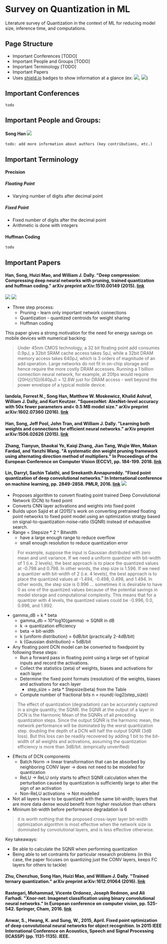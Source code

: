# Survey on Quantization in ML

Literature survey of Quantization in the context of ML for reducing model size, inference time, and computations.

## Page Structure
- Important Conferences [TODO]
- Important People and Groups [TODO]
- Important Terminology [TODO]
- Important Papers
- Uses [shield.io](https://shields.io/) badges to show information at a glance (ex: ![](https://img.shields.io/badge/impact--factor-33.49-purple), ![](https://img.shields.io/badge/type-hardware-orange.svg))

## Important Conferences

```
todo
```
<!-- 
### NeurIPS  ![](https://img.shields.io/badge/impact--factor-33.49-purple)
- Neural Information Processing Systems
- Dec 6, 2021 - Dec 14, 2021 - Online
- Premier machine learning conference
 -->

## Important People and Groups:

#### Song Han [![](https://img.shields.io/badge/h--index-40-blue.svg)](https://scholar.google.com/citations?user=E0iCaa4AAAAJ&hl=en&oi=ao)

```
todo: add more information about authors (key contributions, etc.)
```
## Important Terminology

#### Precision
##### Floating Point
- Varying number of digits after decimal point
##### Fixed Point
- Fixed number of digits after the decimal point
- Arithmetic is done with integers

#### Huffman Coding

```
todo
```
<!-- ### Attack types based on DNN model knowledge
#### White-box attacks
#### Black-box attacks

### Types based on attack setting
#### Theoretical
#### Digital (usually against image classifiers)
#### Simulation
#### Physical -->

## Important Papers

#### Han, Song, Huizi Mao, and William J. Dally. "Deep compression: Compressing deep neural networks with pruning, trained quantization and huffman coding." arXiv preprint arXiv:1510.00149 (2015). [link](https://arxiv.org/pdf/1510.00149.pdf) 
![](https://img.shields.io/badge/dataset-ImageNet-orange.svg) ![](https://img.shields.io/badge/models-AlexNet_|_VGG--16-green.svg) 
- Three step process:
  - Pruning - learn only important network connections
  - Quantization - quantized centroids for weight sharing
  - Huffman coding

This paper gives a strong motivation for the need for energy savings on mobile devices with numerical backing:

> Under 45nm CMOS technology, a 32 bit
floating point add consumes 0.9pJ, a 32bit SRAM cache access takes 5pJ, while a 32bit DRAM memory access takes 640pJ, which is 3 orders of magnitude of an add operation. Large networks do not fit in on-chip storage and hence require the more costly DRAM accesses. Running a 1 billion connection neural network, for example, at 20fps would require (20Hz)(1G)(640pJ) = 12.8W just for DRAM access - well beyond the power envelope of a typical mobile device.

#### Iandola, Forrest N., Song Han, Matthew W. Moskewicz, Khalid Ashraf, William J. Dally, and Kurt Keutzer. "SqueezeNet: AlexNet-level accuracy with 50x fewer parameters and< 0.5 MB model size." arXiv preprint arXiv:1602.07360 (2016). [link](https://arxiv.org/pdf/1602.07360.pdf)

#### Han, Song, Jeff Pool, John Tran, and William J. Dally. "Learning both weights and connections for efficient neural networks." arXiv preprint arXiv:1506.02626 (2015). [link](https://arxiv.org/pdf/1506.02626.pdf)

#### Zhang, Tianyun, Shaokai Ye, Kaiqi Zhang, Jian Tang, Wujie Wen, Makan Fardad, and Yanzhi Wang. "A systematic dnn weight pruning framework using alternating direction method of multipliers." In Proceedings of the European Conference on Computer Vision (ECCV), pp. 184-199. 2018. [link](https://arxiv.org/pdf/1804.03294v3.pdf)

#### Lin, Darryl, Sachin Talathi, and Sreekanth Annapureddy. "Fixed point quantization of deep convolutional networks." In International conference on machine learning, pp. 2849-2858. PMLR, 2016. [link](http://proceedings.mlr.press/v48/linb16.pdf) ![](https://img.shields.io/badge/dataset-CIFAR--10_|_ImageNet-orange.svg)
- Proposes algorithm to convert floating point trained Deep Convolutional Network (DCN) to fixed point 
- Converts CNN layer activations and weights into fixed point
- Builds upon Sajid et al (2015)'s work on converting pretrained floating point networks to fixed point model using an optimization stratgy based on signal-to-quantization-noise-ratio (SQNR) instead of exhaustive search.
- Range = Stepsize * 2 ^ Bitwidth
  - have a large enough range to reduce overflow
  - small enough resolution to reduce quantization error
> For example, suppose the input is Gaussian distributed with zero mean and unit variance. If we need a uniform quantizer with bit-width of 1 (i.e. 2 levels), the best approach is to place the quantized values at -0.798 and 0.798. In other words, the step size is 1.596. If we need a quantizer with bit-width of 2 (i.e. 4 levels), the best approach is to place the quantized values at -1.494, -0.498, 0.498, and 1.494. In other words, the step size is 0.996 ... sometimes it is desirable to have 0 as one of the quantized values because of the potential savings in model storage and computational complexity. This means that for a quantizer with 4 levels, the quantized values could be -0.996, 0.0, 0.996, and 1.992.
- gamma_dB = k * beta
  - gamma_db = 10*log10(gamma) -> SQNR in dB
  - k -> quantization efficiency
  - beta -> bit-width
  - k {uniform distribution} = 6dB/bit (practically 2-4dB/bit)
  - k {Gaussian distribution} = 5dB/bit
- Any floating point DCN model can be converted to fixedpoint by following these steps:
  - Run a forward pass in floating point using a large set of typical inputs and record the activations.
  - Collect the statistics (zeta) of weights, biases and activations for each layer.
  - Determine the fixed point formats (resolution) of the weights, biases and activations for each layer
    - step_size = zeta * Stepsize(beta) from the Table
  - Compute number of fractional bits n = round(-log2(step_size))
> The effect of quantization (degradation) can be accurately captured in a single quantity, the SQNR.
> the SQNR at the output of a layer in DCN is the Harmonic Mean of the SQNRs of all preceding quantization steps. Since the output SQNR is the harmonic mean, the network performance will be dominated by the worst quantization step.
> doubling the depth of a DCN will half the output SQNR (3dB loss). But this loss can be readily recovered by adding 1 bit to the bit-width of all weights and activations, assuming the quantization efficiency is more than 3dB/bit. (emprically unverified)
- Effects of DCN components
  - Batch Norm -> linear transformation that can be absorbed by neighboring CONV layer -> does not need to be modeled for quantization
  - ReLU -> ReLU only starts to affect SQNR calculation when the perturbation caused by quantization is sufficiently large to alter the sign of an activation
  - Non-ReLU activations -> Not modelled
- Not all layers have to be quantized with the same bit-width; layers that are more data dense would benefit from higher resolution than others
- Mininum bit-width before performance degradation is 6
> it is worth nothing that the proposed cross-layer layer bit-width optimization algorithm is most effective when the network size is dominated by convolutional layers, and is less effective otherwise.

Key takeaways:
- Be able to calculate the SQNR when performing quantization
- Being able to set contraints for particular research problems (in this case, the paper focuses on quantizing just the CONV layers, keeps FC layers for others to tackle)


#### Zhu, Chenzhuo, Song Han, Huizi Mao, and William J. Dally. "Trained ternary quantization." arXiv preprint arXiv:1612.01064 (2016). [link](https://arxiv.org/pdf/1612.01064.pdf)

#### Rastegari, Mohammad, Vicente Ordonez, Joseph Redmon, and Ali Farhadi. "Xnor-net: Imagenet classification using binary convolutional neural networks." In European conference on computer vision, pp. 525-542. Springer, Cham, 2016.  [link](https://link.springer.com/chapter/10.1007/978-3-319-46493-0_32)

#### Anwar, S., Hwang, K. and Sung, W., 2015, April. Fixed point optimization of deep convolutional neural networks for object recognition. In 2015 IEEE International Conference on Acoustics, Speech and Signal Processing (ICASSP) (pp. 1131-1135). IEEE. 
